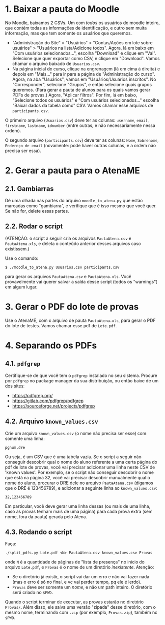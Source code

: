 # 1. Baixar a pauta do Moodle

No Moodle, baixamos 2 CSVs. Um com *todos* os usuários do moodle
inteiro, que contém todas as informações de identificação, e outro
sem muita informação, mas que tem somente os usuários que queremos.

* "Administração do Site" > "Usuários" > "Contas/Ações em lote sobre
    usuários" > "Usuários na lista/Adicione todos". Agora, lá em baixo
    em "Com usuários selecionados...", escolha "Download" e clique em
    "Vai". Selecione que quer exportar como CSV, e clique em "Download".
    Vamos chamar o arquivo baixado de `Usuarios.csv`.
* Na página inicial do curso, clique na engrenagem (lá em cima à
    direita) e depois em "Mais..." para ir para a página de
    "Administração do curso". Agora, na aba "Usuários", vamos em
    "Usuários/Usuários inscritos". No "Corresponder", selecione
    "Grupos", e então selecione quais grupos queremos. (Para gerar
    a pauta de alunos para os quais vamos gerar PDFs de provas.) Agora,
    "Aplicar filtros". Por fim, lá em baixo, "Selecione todos os <N>
    usuários" e "Com usuários selecionados..." escolha "Baixar dados
    da tabela como" CSV. Vamos chamar esse arquivos de
    `participants.csv`.

O primeiro arquivo (`Usuarios.csv`) deve ter as colunas:
`username`, `email`, `firstname`, `lastname`, `idnumber` (entre outras,
e não necessariamente nessa ordem).

O segundo arquivo
(`participants.csv`) deve ter as colunas:
`Nome`, `Sobrenome`, `Endereço de email` (novamente: pode haver
outras colunas, e a ordem não precisa ser essa).


# 2. Gerar a pauta para o AtenaME


## 2.1. Gambiarras

Dê uma olhada nas partes do arquivo `moodle_to_atena.py` que estão
marcadas como "gambiarra", e verifique que é isso mesmo que você quer.
Se não for, delete essas partes.


## 2.2. Rodar o script

(ATENÇÃO: o script a seguir cria os arquivos `PautaAtena.csv` e
`PautaAtena.xls`, e deleta o conteúdo anterior desses arquivos caso
existissem.)

Use o comando:

```
$ ./moodle_to_atena.py Usuarios.csv participants.csv
```

para gerar os arquivos `PautaAtena.csv` e `PautaAtena.xls`.
Você provavelmente vai querer salvar a saída desse script (todos
os "warnings") em algum lugar.


# 3. Gerar o PDF do lote de provas

Use o AtenaME, com o arquivo de pauta `PautaAtena.xls`, para gerar
o PDF do lote de testes. Vamos chamar esse pdf de `Lote.pdf`.


# 4. Separando os PDFs


## 4.1. `pdfgrep`

Certifique-se de que você tem o `pdfgrep` instalado no seu sistema.
Procure por `pdfgrep` no package manager da sua distribuição, ou então
baixe de um dos sites:

* https://pdfgrep.org/
* https://gitlab.com/pdfgrep/pdfgrep
* https://sourceforge.net/projects/pdfgrep


## 4.2. Arquivo `known_values.csv`

Crie um arquivo `known_values.csv` (o nome não precisa ser esse)
com somente uma linha:

```
pgnum,dre
```

Ou seja, é um CSV que é uma tabela vazia. Se o script a seguir
não conseguir descobrir qual o nome do aluno referente a uma
certa página do pdf de lote de provas, você vai precisar adicionar
uma linha neste CSV de 'known values'. Por exemplo, se o script
não conseguir descobrir o nome que está na página 32, você vai
precisar descobrir manualmente qual o nome do aluno, procurar
o DRE dele no arquivo `PautaAtena.csv` (digamos que o DRE é
123456789), e adicionar a seguinte linha ao `known_values.csv`:

```
32,123456789
```

Em particular, você deve gerar uma linha dessas (ou mais de uma linha,
caso as provas tenham mais de uma página) para cada prova
extra (sem nome, fora da pauta) gerada pelo Atena.


## 4.3. Rodando o script

Faça:

```
./split_pdfs.py Lote.pdf <N> PautaAtena.csv known_values.csv Provas
```

onde `N` é a quantidade de páginas de "lista de presença" no início
do arquivo `Lote.pdf`, e `Provas` é o nome de um diretório
*inexistente*. Atenção:

* Se o diretório
    já existir, o script vai dar um erro e não vai fazer nada (mas o
    erro é só no final, e vc vai perder tempo, pq ele é lerdo).
* `Provas` deve ser somente um *nome*, e não um path inteiro. O
    diretório será criado no `$PWD`.

Quando o script terminar de executar, as provas estarão no diretório
`Provas/`. Além disso, ele salva uma versão "zipada" desse diretório,
com o mesmo nome, terminando com `.zip` (por exemplo, `Provas.zip`),
também no `$PWD`.
